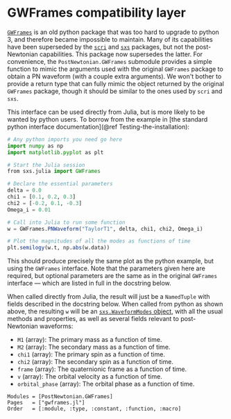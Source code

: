 # GWFrames compatibility layer

[`GWFrames`](https://github.com/moble/GWFrames) is an old python
package that was too hard to upgrade to python 3, and therefore became
impossible to maintain.  Many of its capabilities have been superseded
by the [`scri`](https://github.com/moble/scri) and
[`sxs`](https://github.com/sxs-collaboration/sxs/) packages, but not
the post-Newtonian capabilities.  This package now supersedes the
latter.  For convenience, the `PostNewtonian.GWFrames` submodule
provides a simple function to mimic the arguments used with the
original `GWFrames` package to obtain a PN waveform (with a couple
extra arguments).  We won't bother to provide a return type that can
fully mimic the object returned by the original `GWFrames` package,
though it should be similar to the ones used by `scri` and `sxs`.

This interface can be used directly from Julia, but is more likely to
be wanted by python users.  To borrow from the example in [the
standard python interface documentation](@ref
Testing-the-installation):

```julia
# Any python imports you need go here
import numpy as np
import matplotlib.pyplot as plt

# Start the Julia session
from sxs.julia import GWFrames

# Declare the essential parameters
delta = 0.0
chi1 = [0.1, 0.2, 0.3]
chi2 = [-0.2, 0.1, -0.3]
Omega_i = 0.01

# Call into Julia to run some function
w = GWFrames.PNWaveform("TaylorT1", delta, chi1, chi2, Omega_i)

# Plot the magnitudes of all the modes as functions of time
plt.semilogy(w.t, np.abs(w.data))
```

This should produce precisely the same plot as the python example, but
using the `GWFrames` interface.  Note that the parameters given here
are required, but optional parameters are the same as in the original
`GWFrames` interface — which are listed in full in the docstring
below.

When called directly from Julia, the result will just be a
`NamedTuple` with fields described in the docstring below.  When
called from python as shown above, the resulting `w` will be an
[`sxs.WaveformModes`
object](https://sxs.readthedocs.io/en/stable/api/waveforms/#waveformmodes-class),
with all the usual methods and properties, as well as several fields
relevant to post-Newtonian waveforms:

- `M1` (array): The primary mass as a function of time.
- `M2` (array): The secondary mass as a function of time.
- `chi1` (array): The primary spin as a function of time.
- `chi2` (array): The secondary spin as a function of time.
- `frame` (array): The quaternionic frame as a function of time.
- `v` (array): The orbital velocity as a function of time.
- `orbital_phase` (array): The orbital phase as a function of
    time.

```@autodocs
Modules = [PostNewtonian.GWFrames]
Pages   = ["gwframes.jl"]
Order   = [:module, :type, :constant, :function, :macro]
```
